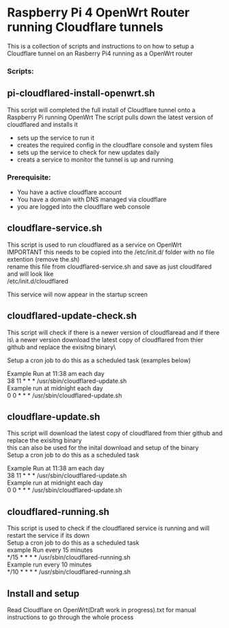 # Raspberry Pi 4 OpenWrt Router running Cloudflare tunnels

This is a collection of scripts and instructions to on how to setup a Cloudflare tunnel on an Rasberry Pi4 running as a OpenWrt router

### Scripts:



## pi-cloudflared-install-openwrt.sh
This script will completed the full install of Cloudflare tunnel onto a Raspberry Pi running OpenWrt
The script pulls down the latest version of cloudflared and installs it 
- sets up the service to run it 
- creates the required config in the cloudflare console and  system files
- sets up the service to check for new updates daily 
- creats a service to monitor the tunnel is up and running



### Prerequisite:
- You have a active cloudflare account
- You have a domain with DNS managed via cloudflare
- you are logged into the cloudflare web console 

## cloudflare-service.sh

  This script is used to run cloudflared as a service on OpenWrt \
  IMPORTANT this needs to be copied into the /etc/init.d/ folder with no file extention (remove the.sh)\
  rename this file from cloudflared-service.sh and save as just cloudlfared and will look like \
  /etc/init.d/cloudflared
  
  This service will now appear in the startup screen

## cloudflared-update-check.sh

  This script will check if there is a newer version of cloudflaread and if there is\ 
  a newer version download the latest copy of cloudflared from thier github and replace the exisitng binary\
  
  Setup a cron job to do this as a scheduled task (examples below)
  
  Example Run at 11:38 am each day\
  38 11 * * * /usr/sbin/cloudflared-update.sh\
  Example run at midnight each day\
  0 0 * * * /usr/sbin/cloudflared-update.sh

## cloudflare-update.sh

  This script will download the latest copy of cloudflared from thier github and replace the exisitng binary\
  this can also be used for the inital download and setup of the binary\
  Setup a cron job to do this as a scheduled task
  
  Example Run at 11:38 am each day\
  38 11 * * * /usr/sbin/cloudflared-update.sh\
  Example run at midnight each day\
  0 0 * * * /usr/sbin/cloudflared-update.sh
  
## cloudflared-running.sh

This script is used to check if the cloudflared service is running and will restart the service if its down\
Setup a cron job to do this as a scheduled task\
example Run every 15 minutes\
*/15  * * * * /usr/sbin/cloudflared-running.sh\
Example run every 10 minutes\
*/10  * * * * /usr/sbin/cloudflared-running.sh

## Install and setup
Read Cloudflare on OpenWrt(Draft work in progress).txt for manual instructions to go through the whole process

